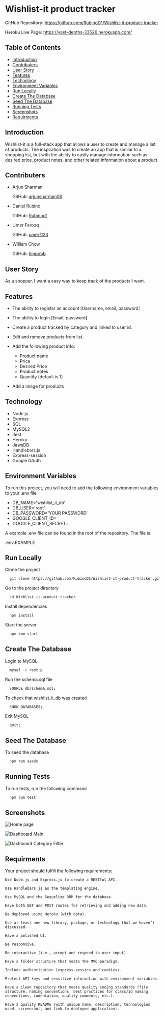 # Wishlist-it product tracker

GitHub Repository: https://github.com/RubinoD1/Wishlist-it-product-tracker

Heroku Live Page: https://vast-depths-33526.herokuapp.com/ 


## Table of Contents 
- [Introduction](#introduction)
- [Contributers](#contributers)
- [User Story](#user-story)
- [Features](#features)
- [Technology](#technology)
- [Environment Variables](#environment-variables)
- [Run Locally](#run-locally)
- [Create The Database](#create-the-database)
- [Seed The Database](#seed-the-database)
- [Running Tests](#running-tests)
- [Screenshots](#screenshots)
- [Requirments](#requirments)




## Introduction 

Wishlist-it is a full-stack app that allows a user to create and manage a list of products. 
The inspiration was to create an app that is similar to a shopping list, but with the ability to easily manage information such as desired price, product notes, and other related information about a product.


## Contributers

- Arjun Sharman 
  
  GitHub: [arjunsharman06](https://github.com/arjunsharman06)

- Daniel Rubino  
  
  GitHub: [Rubinod1](https://github.com/RubinoD1)

- Umer Farooq 

  GitHub: [umerf123](https://github.com/umerf123)

- William Chow 
  
  GitHub: [hippobb](https://github.com/hippobb)

## User Story 

As a shopper, I want a easy way to keep track of the products I want. 

## Features

- The ability to register an account [Username, email, password]

- The ability to login [Email, password]

- Create a product tracked by category and linked to user id. 

- Edit and remove products from list. 

- Add the following product info: 
   
   - Product name 
   - Price
   - Desired Price
   - Product notes 
   - Quantity (default is 1)

- Add a image for products


## Technology 
- Node.js
- Express
- SQL
- MySQL2
- Jest
- Heroku
- JawsDB
- Handlebars.js
- Express-session 
- Google OAuth


## Environment Variables

To run this project, you will need to add the following environment variables to your .env file

- DB_NAME='wishlist_it_db'
- DB_USER='root'
- DB_PASSWORD='YOUR PASSWORD'
- GOOGLE_CLIENT_ID=
- GOOGLE_CLIENT_SECRET=

A example .env file can be found in the root of the repository. The file is:   

.env.EXAMPLE

## Run Locally

Clone the project

```bash
  git clone https://github.com/RubinoD1/Wishlist-it-product-tracker.git
```

Go to the project directory

```bash
  cd Wishlist-it-product-tracker
```

Install dependencies

```bash
  npm install
```

Start the server

```bash
  npm run start
```

## Create The Database 

Login to MySQL 

```bash
  mysql -u root p
```

Run the schema.sql file

```bash
  SOURCE db/schema.sql;
```

To check that wishlist_it_db was created 

```bash
  SHOW DATABASES; 
```

Exit MySQL

```bash
  quit; 
```


## Seed The Database 

To seed the database 

```bash
  npm run seeds
```

## Running Tests

To run tests, run the following command

```bash
  npm run test
```

## Screenshots 
![Home page](./public/images/Homepage.png)

![Dashboard Main](./public/images/dashboard%20main.png)

![Dashboard Category Filter](./public/images/dashboard%20category%20filter.png)


## Requirments 

Your project should fulfill the following requirements:

    Use Node.js and Express.js to create a RESTful API.

    Use Handlebars.js as the templating engine.

    Use MySQL and the Sequelize ORM for the database.

    Have both GET and POST routes for retrieving and adding new data.

    Be deployed using Heroku (with data).

    Use at least one new library, package, or technology that we haven’t discussed.

    Have a polished UI.

    Be responsive.

    Be interactive (i.e., accept and respond to user input).

    Have a folder structure that meets the MVC paradigm.

    Include authentication (express-session and cookies).

    Protect API keys and sensitive information with environment variables.

    Have a clean repository that meets quality coding standards (file structure, naming conventions, best practices for class/id naming conventions, indentation, quality comments, etc.).

    Have a quality README (with unique name, description, technologies used, screenshot, and link to deployed application).


